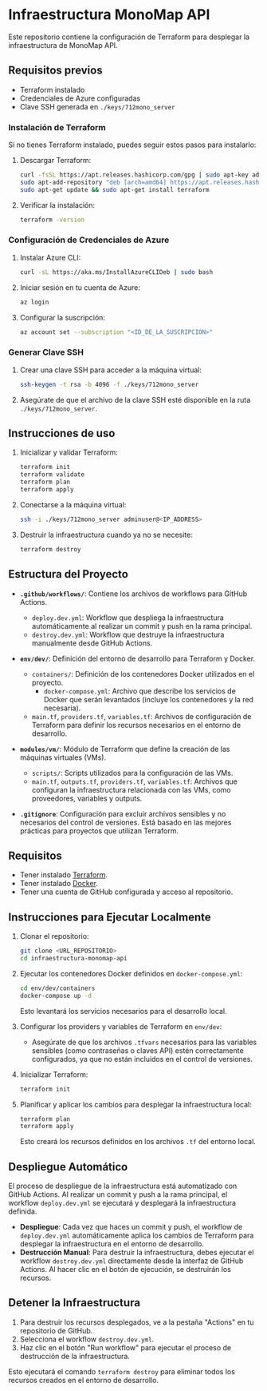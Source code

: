 
# Infraestructura MonoMap API

Este repositorio contiene la configuración de Terraform para desplegar la infraestructura de MonoMap API.

## Requisitos previos
- Terraform instalado
- Credenciales de Azure configuradas
- Clave SSH generada en `./keys/712mono_server`

### Instalación de Terraform

Si no tienes Terraform instalado, puedes seguir estos pasos para instalarlo:

1. Descargar Terraform:
   ```bash
   curl -fsSL https://apt.releases.hashicorp.com/gpg | sudo apt-key add -
   sudo apt-add-repository "deb [arch=amd64] https://apt.releases.hashicorp.com $(lsb_release -cs) main"
   sudo apt-get update && sudo apt-get install terraform
   ```

2. Verificar la instalación:
   ```bash
   terraform -version
   ```

### Configuración de Credenciales de Azure

1. Instalar Azure CLI:
   ```bash
   curl -sL https://aka.ms/InstallAzureCLIDeb | sudo bash
   ```

2. Iniciar sesión en tu cuenta de Azure:
   ```bash
   az login
   ```

3. Configurar la suscripción:
   ```bash
   az account set --subscription "<ID_DE_LA_SUSCRIPCIÓN>"
   ```

### Generar Clave SSH

1. Crear una clave SSH para acceder a la máquina virtual:
   ```bash
   ssh-keygen -t rsa -b 4096 -f ./keys/712mono_server
   ```

2. Asegúrate de que el archivo de la clave SSH esté disponible en la ruta `./keys/712mono_server`.

## Instrucciones de uso

1. Inicializar y validar Terraform:
   ```bash
   terraform init
   terraform validate
   terraform plan
   terraform apply
   ```

2. Conectarse a la máquina virtual:
   ```bash
   ssh -i ./keys/712mono_server adminuser@<IP_ADDRESS>
   ```

3. Destruir la infraestructura cuando ya no se necesite:
   ```bash
   terraform destroy
   ```

## Estructura del Proyecto

- **`.github/workflows/`**: Contiene los archivos de workflows para GitHub Actions.
  - `deploy.dev.yml`: Workflow que despliega la infraestructura automáticamente al realizar un commit y push en la rama principal.
  - `destroy.dev.yml`: Workflow que destruye la infraestructura manualmente desde GitHub Actions.
  
- **`env/dev/`**: Definición del entorno de desarrollo para Terraform y Docker.
  - `containers/`: Definición de los contenedores Docker utilizados en el proyecto.
    - `docker-compose.yml`: Archivo que describe los servicios de Docker que serán levantados (incluye los contenedores y la red necesaria).
  - `main.tf`, `providers.tf`, `variables.tf`: Archivos de configuración de Terraform para definir los recursos necesarios en el entorno de desarrollo.

- **`modules/vm/`**: Módulo de Terraform que define la creación de las máquinas virtuales (VMs).
  - `scripts/`: Scripts utilizados para la configuración de las VMs.
  - `main.tf`, `outputs.tf`, `providers.tf`, `variables.tf`: Archivos que configuran la infraestructura relacionada con las VMs, como proveedores, variables y outputs.

- **`.gitignore`**: Configuración para excluir archivos sensibles y no necesarios del control de versiones. Está basado en las mejores prácticas para proyectos que utilizan Terraform.

## Requisitos

- Tener instalado [Terraform](https://www.terraform.io/downloads.html).
- Tener instalado [Docker](https://www.docker.com/products/docker-desktop/).
- Tener una cuenta de GitHub configurada y acceso al repositorio.

## Instrucciones para Ejecutar Localmente

1. Clonar el repositorio:

   ```bash
   git clone <URL_REPOSITORIO>
   cd infraestructura-monomap-api
   ```

2. Ejecutar los contenedores Docker definidos en `docker-compose.yml`:

   ```bash
   cd env/dev/containers
   docker-compose up -d
   ```

   Esto levantará los servicios necesarios para el desarrollo local.

3. Configurar los providers y variables de Terraform en `env/dev`:

   - Asegúrate de que los archivos `.tfvars` necesarios para las variables sensibles (como contraseñas o claves API) estén correctamente configurados, ya que no están incluidos en el control de versiones.

4. Inicializar Terraform:

   ```bash
   terraform init
   ```

5. Planificar y aplicar los cambios para desplegar la infraestructura local:

   ```bash
   terraform plan
   terraform apply
   ```

   Esto creará los recursos definidos en los archivos `.tf` del entorno local.

## Despliegue Automático

El proceso de despliegue de la infraestructura está automatizado con GitHub Actions. Al realizar un commit y push a la rama principal, el workflow `deploy.dev.yml` se ejecutará y desplegará la infraestructura definida.

- **Despliegue**: Cada vez que haces un commit y push, el workflow de `deploy.dev.yml` automáticamente aplica los cambios de Terraform para desplegar la infraestructura en el entorno de desarrollo.
- **Destrucción Manual**: Para destruir la infraestructura, debes ejecutar el workflow `destroy.dev.yml` directamente desde la interfaz de GitHub Actions. Al hacer clic en el botón de ejecución, se destruirán los recursos.

## Detener la Infraestructura

1. Para destruir los recursos desplegados, ve a la pestaña "Actions" en tu repositorio de GitHub.
2. Selecciona el workflow `destroy.dev.yml`.
3. Haz clic en el botón "Run workflow" para ejecutar el proceso de destrucción de la infraestructura.

Esto ejecutará el comando `terraform destroy` para eliminar todos los recursos creados en el entorno de desarrollo.
